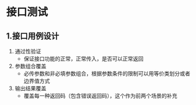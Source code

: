 # 接口测试

## 1.接口用例设计

1. 通过性验证
   - 保证接口功能的正常，正常传入，是否可以正常返回
2. 参数组合覆盖
   - 必传参数和非必填参数组合，根据参数条件的限制可以用等价类划分或者边界值方式
3. 输出结果覆盖
   - 覆盖每一种返回码（包含错误返回码），这个作为前两个场景的补充

